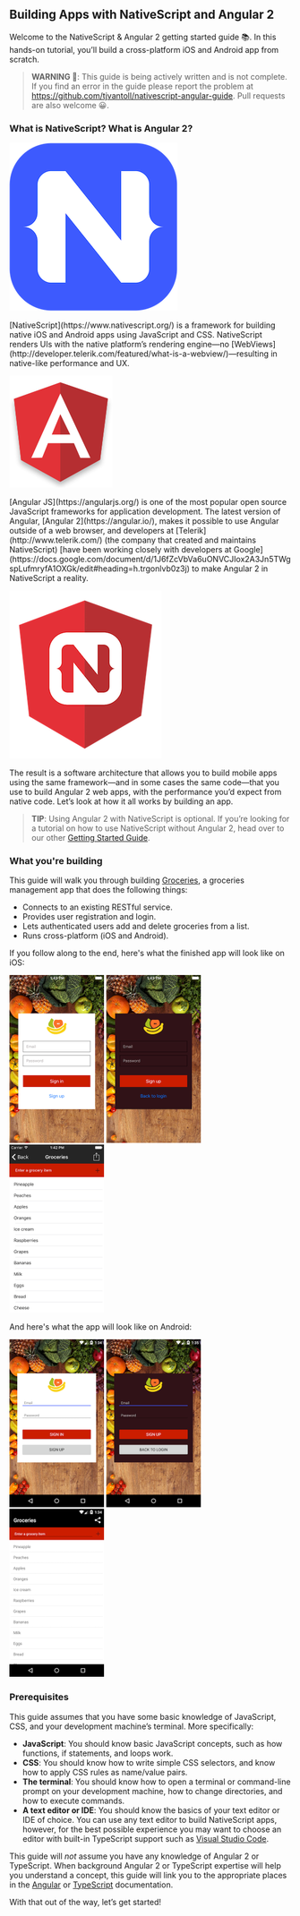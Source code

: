 ## Building Apps with NativeScript and Angular 2

Welcome to the NativeScript & Angular 2 getting started guide 📚. In this hands-on tutorial, you’ll build a cross-platform iOS and Android app from scratch.

> **WARNING 🚧**: This guide is being actively written and is not complete. If you find an error in the guide please report the problem at <https://github.com/tjvantoll/nativescript-angular-guide>. Pull requests are also welcome 😀.

### What is NativeScript? What is Angular 2?

<div class="intro-box">
  <img src="images/chapter0/NativeScript_logo.png" class="plain" alt="NativeScript logo">
  <p>[NativeScript](https://www.nativescript.org/)  is a framework for building native iOS and Android apps using JavaScript and CSS. NativeScript renders UIs with the native platform’s rendering engine—no [WebViews](http://developer.telerik.com/featured/what-is-a-webview/)—resulting in native-like performance and UX.</p>
</div>

<div class="intro-box">
  <img src="images/chapter0/Angular_logo.png" class="plain" alt="Angular logo">
  <p>[Angular JS](https://angularjs.org/) is one of the most popular open source JavaScript frameworks for application development. The latest version of Angular, [Angular 2](https://angular.io/), makes it possible to use Angular outside of a web browser, and developers at [Telerik](http://www.telerik.com/) (the company that created and maintains NativeScript) [have been working closely with developers at Google](https://docs.google.com/document/d/1J6fZcVbVa6uONVCJIox2A3Jn5TWgspLufmryfA1OXGk/edit#heading=h.trgonlvb0z3j) to make Angular 2 in NativeScript a reality.</p>
</div>

<div class="intro-box">
  <img src="images/chapter0/NativeScript_Angular_logo.png" class="plain" alt="Angular logo">
  <p>The result is a software architecture that allows you to build mobile apps using the same framework—and in some cases the same code—that you use to build Angular 2 web apps, with the performance you’d expect from native code. Let’s look at how it all works by building an app.</p>
</div>

> **TIP**: Using Angular 2 with NativeScript is optional. If you’re looking for a tutorial on how to use NativeScript without Angular 2, head over to our other [Getting Started Guide](http://docs.nativescript.org/start/getting-started).

### What you're building

This guide will walk you through building [Groceries](https://github.com/NativeScript/sample-Groceries), a groceries management app that does the following things:

- Connects to an existing RESTful service.
- Provides user registration and login.
- Lets authenticated users add and delete groceries from a list.
- Runs cross-platform (iOS and Android).

If you follow along to the end, here's what the finished app will look like on iOS:

<img src="images/chapter0/ios/1.png" alt="Final look of iOS app 1" style="height: 300px;">
<img src="images/chapter0/ios/2.png" alt="Final look of iOS app 1" style="height: 300px;">
<img src="images/chapter0/ios/3.png" alt="Final look of iOS app 1" style="height: 300px;">

And here's what the app will look like on Android:

<img src="images/chapter0/android/1.png" alt="Final look of Android app 1" style="height: 300px;">
<img src="images/chapter0/android/2.png" alt="Final look of Android app 1" style="height: 300px;">
<img src="images/chapter0/android/3.png" alt="Final look of Android app 1" style="height: 300px;">

### Prerequisites

This guide assumes that you have some basic knowledge of JavaScript, CSS, and your development machine’s terminal. More specifically:

* **JavaScript**: You should know basic JavaScript concepts, such as how functions, if statements, and loops work.
* **CSS**: You should know how to write simple CSS selectors, and know how to apply CSS rules as name/value pairs.
* **The terminal**: You should know how to open a terminal or command-line prompt on your development machine, how to change directories, and how to execute commands.
* **A text editor or IDE**: You should know the basics of your text editor or IDE of choice. You can use any text editor to build NativeScript apps, however, for the best possible experience you may want to choose an editor with built-in TypeScript support such as [Visual Studio Code](https://code.visualstudio.com/).

This guide will _not_ assume you have any knowledge of Angular 2 or TypeScript. When background Angular 2 or TypeScript expertise will help you understand a concept, this guide will link you to the appropriate places in the [Angular](https://angular.io/docs/ts/latest/) or [TypeScript](http://www.typescriptlang.org/Handbook) documentation.

With that out of the way, let’s get started!
